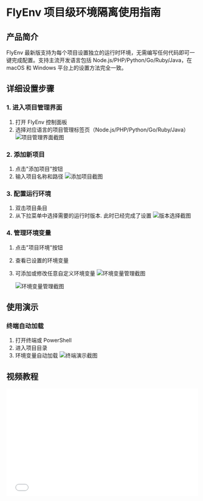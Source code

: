 # FlyEnv 项目级环境隔离使用指南

## 产品简介
FlyEnv 最新版支持为每个项目设置独立的运行时环境，无需编写任何代码即可一键完成配置。支持主流开发语言包括 Node.js/PHP/Python/Go/Ruby/Java，在 macOS 和 Windows 平台上的设置方法完全一致。

## 详细设置步骤

### 1. 进入项目管理界面
1. 打开 FlyEnv 控制面板
2. 选择对应语言的项目管理标签页（Node.js/PHP/Python/Go/Ruby/Java）
   ![项目管理界面截图](https://oss.macphpstudy.com/image/project-env1.png)

### 2. 添加新项目
1. 点击"添加项目"按钮
2. 输入项目名称和路径
   ![添加项目截图](https://oss.macphpstudy.com/image/project-env2.png)

### 3. 配置运行环境
1. 双击项目条目
2. 从下拉菜单中选择需要的运行时版本. 此时已经完成了设置
   ![版本选择截图](https://oss.macphpstudy.com/image/project-env3.png)

### 4. 管理环境变量
1. 点击"项目环境"按钮
2. 查看已设置的环境变量
3. 可添加或修改任意自定义环境变量
   ![环境变量管理截图](https://oss.macphpstudy.com/image/project-env4.png)
   
   ![环境变量管理截图](https://oss.macphpstudy.com/image/project-env5.png)

## 使用演示

### 终端自动加载
1. 打开终端或 PowerShell
2. 进入项目目录
3. 环境变量自动加载
   ![终端演示截图](https://oss.macphpstudy.com/image/project-env6.png)

## 视频教程

<iframe style="width: 100%; aspect-ratio: 16 / 9;" src="//player.bilibili.com/player.html?isOutside=true&aid=114359191734571&bvid=BV1Ez5EzzEk5&cid=29485564556&p=1" scrolling="no" border="0" frameborder="no" framespacing="0" allowfullscreen="true"></iframe>